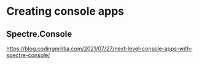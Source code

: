 # Creating console apps

## Spectre.Console
https://blog.codingmilitia.com/2021/07/27/next-level-console-apps-with-spectre-console/